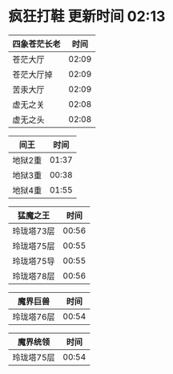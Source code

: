 # 疯狂打鞋 更新时间 02:13

| 四象苍茫长老   | 时间    |
|--------|-------|
| 苍茫大厅 | 02:09 |
| 苍茫大厅掉 | 02:09 |
| 苦汞大厅 | 02:09 |
| 虚无之关 | 02:08 |
| 虚无之头 | 02:08 |

| 间王   | 时间    |
|--------|-------|
| 地狱2重 | 01:37 |
| 地狱3重 | 00:38 |
| 地狱4重 | 01:55 |

| 猛魔之王   | 时间    |
|--------|-------|
| 玲珑塔73层 | 00:56 |
| 玲珑塔75层 | 00:55 |
| 玲珑塔75导 | 00:55 |
| 玲珑塔78层 | 00:56 |

| 魔界巨兽   | 时间    |
|--------|-------|
| 玲珑塔76层 | 00:54 |

| 魔界统领   | 时间    |
|--------|-------|
| 玲珑塔75层 | 00:54 |